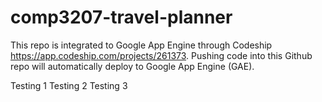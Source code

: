 # comp3207-travel-planner

This repo is integrated to Google App Engine through Codeship https://app.codeship.com/projects/261373.
Pushing code into this Github repo will automatically deploy to Google App Engine (GAE).

Testing 1
Testing 2
Testing 3